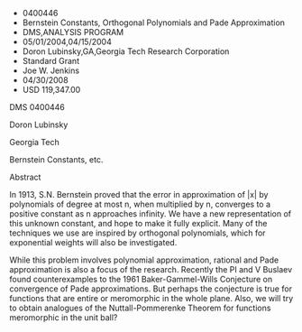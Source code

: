 
* 0400446
* Bernstein Constants, Orthogonal Polynomials and Pade Approximation
* DMS,ANALYSIS PROGRAM
* 05/01/2004,04/15/2004
* Doron Lubinsky,GA,Georgia Tech Research Corporation
* Standard Grant
* Joe W. Jenkins
* 04/30/2008
* USD 119,347.00

DMS 0400446

Doron Lubinsky

Georgia Tech

Bernstein Constants, etc.

Abstract



In 1913, S.N. Bernstein proved that the error in approximation of |x| by
polynomials of degree at most n, when multiplied by n, converges to a positive
constant as n approaches infinity. We have a new representation of this unknown
constant, and hope to make it fully explicit. Many of the techniques we use are
inspired by orthogonal polynomials, which for exponential weights will also be
investigated.

While this problem involves polynomial approximation, rational and Pade
approximation is also a focus of the research. Recently the PI and V Buslaev
found counterexamples to the 1961 Baker-Gammel-Wills Conjecture on convergence
of Pade approximations. But perhaps the conjecture is true for functions that
are entire or meromorphic in the whole plane. Also, we will try to obtain
analogues of the Nuttall-Pommerenke Theorem for functions meromorphic in the
unit ball?




